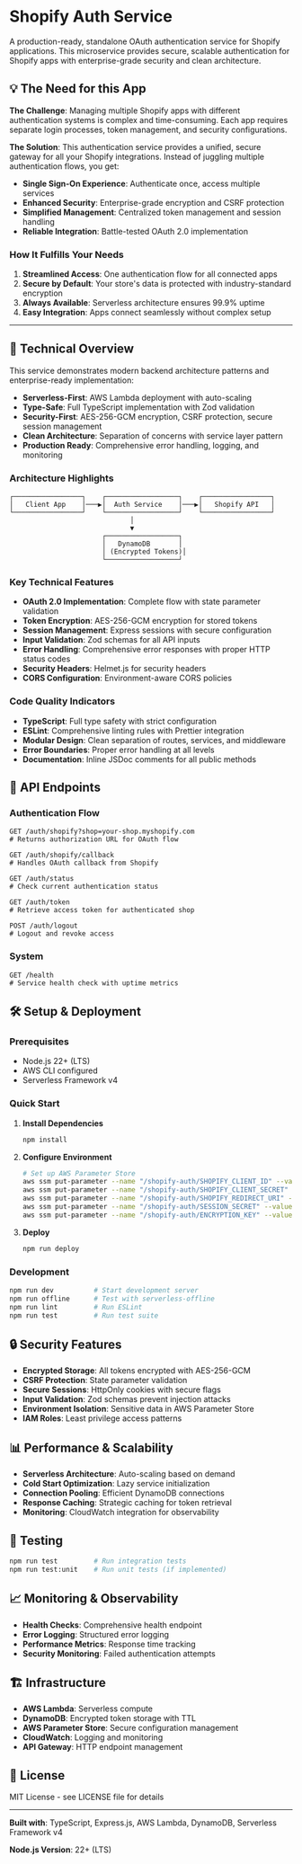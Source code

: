 # Shopify Auth Service

A production-ready, standalone OAuth authentication service for Shopify applications. This microservice provides secure, scalable authentication for Shopify apps with enterprise-grade security and clean architecture.


## 💡 The Need for this App

**The Challenge**: Managing multiple Shopify apps with different authentication systems is complex and time-consuming. Each app requires separate login processes, token management, and security configurations.

**The Solution**: This authentication service provides a unified, secure gateway for all your Shopify integrations. Instead of juggling multiple authentication flows, you get:

- **Single Sign-On Experience**: Authenticate once, access multiple services
- **Enhanced Security**: Enterprise-grade encryption and CSRF protection
- **Simplified Management**: Centralized token management and session handling
- **Reliable Integration**: Battle-tested OAuth 2.0 implementation

### How It Fulfills Your Needs

1. **Streamlined Access**: One authentication flow for all connected apps
2. **Secure by Default**: Your store's data is protected with industry-standard encryption
3. **Always Available**: Serverless architecture ensures 99.9% uptime
4. **Easy Integration**: Apps connect seamlessly without complex setup

---

## 🚀 Technical Overview

This service demonstrates modern backend architecture patterns and enterprise-ready implementation:

- **Serverless-First**: AWS Lambda deployment with auto-scaling
- **Type-Safe**: Full TypeScript implementation with Zod validation
- **Security-First**: AES-256-GCM encryption, CSRF protection, secure session management
- **Clean Architecture**: Separation of concerns with service layer pattern
- **Production Ready**: Comprehensive error handling, logging, and monitoring

### Architecture Highlights

```
┌─────────────────┐    ┌──────────────────┐    ┌─────────────────┐
│   Client App    │───▶│  Auth Service    │───▶│   Shopify API   │
└─────────────────┘    └──────────────────┘    └─────────────────┘
                              │
                              ▼
                       ┌──────────────────┐
                       │   DynamoDB       │
                       │ (Encrypted Tokens)│
                       └──────────────────┘
```

### Key Technical Features

- **OAuth 2.0 Implementation**: Complete flow with state parameter validation
- **Token Encryption**: AES-256-GCM encryption for stored tokens
- **Session Management**: Express sessions with secure configuration
- **Input Validation**: Zod schemas for all API inputs
- **Error Handling**: Comprehensive error responses with proper HTTP status codes
- **Security Headers**: Helmet.js for security headers
- **CORS Configuration**: Environment-aware CORS policies

### Code Quality Indicators

- **TypeScript**: Full type safety with strict configuration
- **ESLint**: Comprehensive linting rules with Prettier integration
- **Modular Design**: Clean separation of routes, services, and middleware
- **Error Boundaries**: Proper error handling at all levels
- **Documentation**: Inline JSDoc comments for all public methods

## 🔧 API Endpoints

### Authentication Flow
```http
GET /auth/shopify?shop=your-shop.myshopify.com
# Returns authorization URL for OAuth flow

GET /auth/shopify/callback
# Handles OAuth callback from Shopify

GET /auth/status
# Check current authentication status

GET /auth/token
# Retrieve access token for authenticated shop

POST /auth/logout
# Logout and revoke access
```

### System
```http
GET /health
# Service health check with uptime metrics
```

## 🛠 Setup & Deployment

### Prerequisites
- Node.js 22+ (LTS)
- AWS CLI configured
- Serverless Framework v4

### Quick Start

1. **Install Dependencies**
   ```bash
   npm install
   ```

2. **Configure Environment**
   ```bash
   # Set up AWS Parameter Store
   aws ssm put-parameter --name "/shopify-auth/SHOPIFY_CLIENT_ID" --value "your_client_id" --type "SecureString"
   aws ssm put-parameter --name "/shopify-auth/SHOPIFY_CLIENT_SECRET" --value "your_client_secret" --type "SecureString"
   aws ssm put-parameter --name "/shopify-auth/SHOPIFY_REDIRECT_URI" --value "your_redirect_uri" --type "SecureString"
   aws ssm put-parameter --name "/shopify-auth/SESSION_SECRET" --value "your_session_secret" --type "SecureString"
   aws ssm put-parameter --name "/shopify-auth/ENCRYPTION_KEY" --value "your_encryption_key" --type "SecureString"
   ```

3. **Deploy**
   ```bash
   npm run deploy
   ```

### Development
```bash
npm run dev          # Start development server
npm run offline      # Test with serverless-offline
npm run lint         # Run ESLint
npm run test         # Run test suite
```

## 🔒 Security Features

- **Encrypted Storage**: All tokens encrypted with AES-256-GCM
- **CSRF Protection**: State parameter validation
- **Secure Sessions**: HttpOnly cookies with secure flags
- **Input Validation**: Zod schemas prevent injection attacks
- **Environment Isolation**: Sensitive data in AWS Parameter Store
- **IAM Roles**: Least privilege access patterns

## 📊 Performance & Scalability

- **Serverless Architecture**: Auto-scaling based on demand
- **Cold Start Optimization**: Lazy service initialization
- **Connection Pooling**: Efficient DynamoDB connections
- **Response Caching**: Strategic caching for token retrieval
- **Monitoring**: CloudWatch integration for observability

## 🧪 Testing

```bash
npm run test         # Run integration tests
npm run test:unit    # Run unit tests (if implemented)
```

## 📈 Monitoring & Observability

- **Health Checks**: Comprehensive health endpoint
- **Error Logging**: Structured error logging
- **Performance Metrics**: Response time tracking
- **Security Monitoring**: Failed authentication attempts

## 🏗 Infrastructure

- **AWS Lambda**: Serverless compute
- **DynamoDB**: Encrypted token storage with TTL
- **AWS Parameter Store**: Secure configuration management
- **CloudWatch**: Logging and monitoring
- **API Gateway**: HTTP endpoint management

## 📝 License

MIT License - see LICENSE file for details

---

**Built with**: TypeScript, Express.js, AWS Lambda, DynamoDB, Serverless Framework v4

**Node.js Version**: 22+ (LTS)
